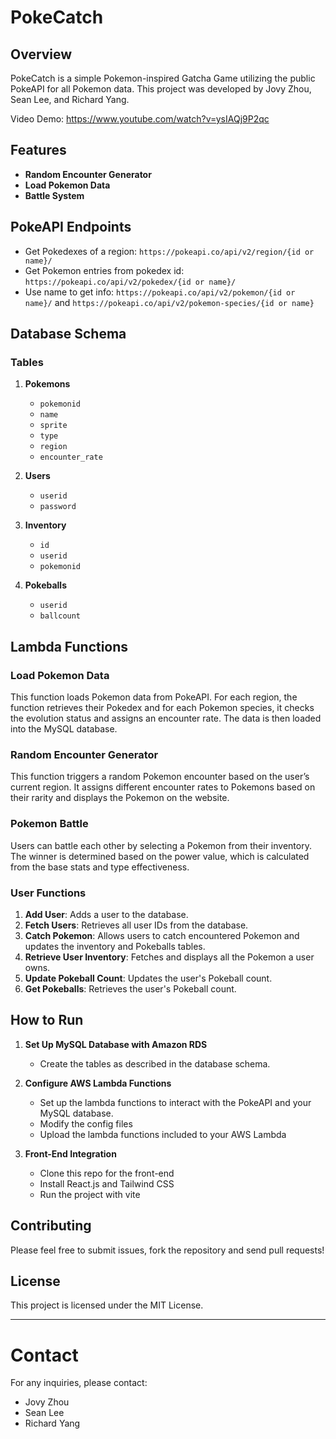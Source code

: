 # PokeCatch

## Overview

PokeCatch is a simple Pokemon-inspired Gatcha Game utilizing the public PokeAPI for all Pokemon data. This project was developed by Jovy Zhou, Sean Lee, and Richard Yang.

Video Demo: https://www.youtube.com/watch?v=ysIAQj9P2qc

## Features

- **Random Encounter Generator**
- **Load Pokemon Data**
- **Battle System**

## PokeAPI Endpoints

- Get Pokedexes of a region: `https://pokeapi.co/api/v2/region/{id or name}/`
- Get Pokemon entries from pokedex id: `https://pokeapi.co/api/v2/pokedex/{id or name}/`
- Use name to get info: `https://pokeapi.co/api/v2/pokemon/{id or name}/` and `https://pokeapi.co/api/v2/pokemon-species/{id or name}`

## Database Schema

### Tables

1. **Pokemons**
   - `pokemonid`
   - `name`
   - `sprite`
   - `type`
   - `region`
   - `encounter_rate`

2. **Users**
   - `userid`
   - `password`

3. **Inventory**
   - `id`
   - `userid`
   - `pokemonid`

4. **Pokeballs**
   - `userid`
   - `ballcount`

## Lambda Functions

### Load Pokemon Data

This function loads Pokemon data from PokeAPI. For each region, the function retrieves their Pokedex and for each Pokemon species, it checks the evolution status and assigns an encounter rate. The data is then loaded into the MySQL database.

### Random Encounter Generator

This function triggers a random Pokemon encounter based on the user’s current region. It assigns different encounter rates to Pokemons based on their rarity and displays the Pokemon on the website.

### Pokemon Battle

Users can battle each other by selecting a Pokemon from their inventory. The winner is determined based on the power value, which is calculated from the base stats and type effectiveness.

### User Functions

1. **Add User**: Adds a user to the database.
2. **Fetch Users**: Retrieves all user IDs from the database.
3. **Catch Pokemon**: Allows users to catch encountered Pokemon and updates the inventory and Pokeballs tables.
4. **Retrieve User Inventory**: Fetches and displays all the Pokemon a user owns.
5. **Update Pokeball Count**: Updates the user's Pokeball count.
6. **Get Pokeballs**: Retrieves the user's Pokeball count.

## How to Run

1. **Set Up MySQL Database with Amazon RDS**
   - Create the tables as described in the database schema.
   
2. **Configure AWS Lambda Functions**
   - Set up the lambda functions to interact with the PokeAPI and your MySQL database.
   - Modify the config files
   - Upload the lambda functions included to your AWS Lambda

3. **Front-End Integration**
   - Clone this repo for the front-end
   - Install React.js and Tailwind CSS
   - Run the project with vite

## Contributing

Please feel free to submit issues, fork the repository and send pull requests!

## License

This project is licensed under the MIT License.

---

# Contact

For any inquiries, please contact:
- Jovy Zhou
- Sean Lee
- Richard Yang
